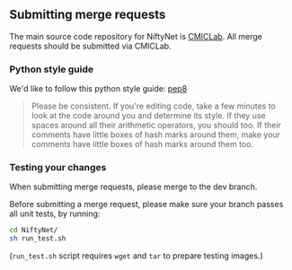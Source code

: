 ## Submitting merge requests

The main source code repository for NiftyNet is [CMICLab][cmiclab-niftynet].
All merge requests should be submitted via CMICLab.

[cmiclab-niftynet]: https://cmiclab.cs.ucl.ac.uk/CMIC/NiftyNet


### Python style guide

We'd like to follow this python style guide: [pep8]

> Please be consistent.
> If you're editing code, take a few minutes to look at the code around you and
> determine its style. If they use spaces around all their arithmetic operators,
> you should too. If their comments have little boxes of hash marks around them,
> make your comments have little boxes of hash marks around them too.

[pep8]: https://www.python.org/dev/peps/pep-0008/


### Testing your changes

When submitting merge requests, please merge to the dev branch.

Before submitting a merge request, please make sure your branch passes all
unit tests, by running:
``` sh
cd NiftyNet/
sh run_test.sh
```
(`run_test.sh` script requires `wget` and `tar` to prepare testing images.)
